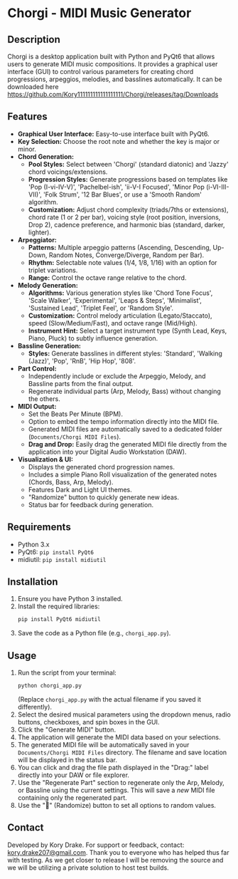 # Chorgi - MIDI Music Generator

## Description

Chorgi is a desktop application built with Python and PyQt6 that allows users to generate MIDI music compositions. It provides a graphical user interface (GUI) to control various parameters for creating chord progressions, arpeggios, melodies, and basslines automatically. It can be downloaded here https://github.com/Kory111111111111111111/Chorgi/releases/tag/Downloads

## Features

* **Graphical User Interface:** Easy-to-use interface built with PyQt6.
* **Key Selection:** Choose the root note and whether the key is major or minor.
* **Chord Generation:**
    * **Pool Styles:** Select between 'Chorgi' (standard diatonic) and 'Jazzy' chord voicings/extensions.
    * **Progression Styles:** Generate progressions based on templates like 'Pop (I-vi-IV-V)', 'Pachelbel-ish', 'ii-V-I Focused', 'Minor Pop (i-VI-III-VII)', 'Folk Strum', '12 Bar Blues', or use a 'Smooth Random' algorithm.
    * **Customization:** Adjust chord complexity (triads/7ths or extensions), chord rate (1 or 2 per bar), voicing style (root position, inversions, Drop 2), cadence preference, and harmonic bias (standard, darker, lighter).
* **Arpeggiator:**
    * **Patterns:** Multiple arpeggio patterns (Ascending, Descending, Up-Down, Random Notes, Converge/Diverge, Random per Bar).
    * **Rhythm:** Selectable note values (1/4, 1/8, 1/16) with an option for triplet variations.
    * **Range:** Control the octave range relative to the chord.
* **Melody Generation:**
    * **Algorithms:** Various generation styles like 'Chord Tone Focus', 'Scale Walker', 'Experimental', 'Leaps & Steps', 'Minimalist', 'Sustained Lead', 'Triplet Feel', or 'Random Style'.
    * **Customization:** Control melody articulation (Legato/Staccato), speed (Slow/Medium/Fast), and octave range (Mid/High).
    * **Instrument Hint:** Select a target instrument type (Synth Lead, Keys, Piano, Pluck) to subtly influence generation.
* **Bassline Generation:**
    * **Styles:** Generate basslines in different styles: 'Standard', 'Walking (Jazz)', 'Pop', 'RnB', 'Hip Hop', '808'.
* **Part Control:**
    * Independently include or exclude the Arpeggio, Melody, and Bassline parts from the final output.
    * Regenerate individual parts (Arp, Melody, Bass) without changing the others.
* **MIDI Output:**
    * Set the Beats Per Minute (BPM).
    * Option to embed the tempo information directly into the MIDI file.
    * Generated MIDI files are automatically saved to a dedicated folder (`Documents/Chorgi MIDI Files`).
    * **Drag and Drop:** Easily drag the generated MIDI file directly from the application into your Digital Audio Workstation (DAW).
* **Visualization & UI:**
    * Displays the generated chord progression names.
    * Includes a simple Piano Roll visualization of the generated notes (Chords, Bass, Arp, Melody).
    * Features Dark and Light UI themes.
    * "Randomize" button to quickly generate new ideas.
    * Status bar for feedback during generation.

## Requirements

* Python 3.x
* PyQt6: `pip install PyQt6`
* midiutil: `pip install midiutil`

## Installation

1.  Ensure you have Python 3 installed.
2.  Install the required libraries:
    ```bash
    pip install PyQt6 midiutil
    ```
3.  Save the code as a Python file (e.g., `chorgi_app.py`).

## Usage

1.  Run the script from your terminal:
    ```bash
    python chorgi_app.py
    ```
    (Replace `chorgi_app.py` with the actual filename if you saved it differently).
2.  Select the desired musical parameters using the dropdown menus, radio buttons, checkboxes, and spin boxes in the GUI.
3.  Click the "Generate MIDI" button.
4.  The application will generate the MIDI data based on your selections.
5.  The generated MIDI file will be automatically saved in your `Documents/Chorgi MIDI Files` directory. The filename and save location will be displayed in the status bar.
6.  You can click and drag the file path displayed in the "Drag:" label directly into your DAW or file explorer.
7.  Use the "Regenerate Part" section to regenerate only the Arp, Melody, or Bassline using the current settings. This will save a *new* MIDI file containing only the regenerated part.
8.  Use the "🎲" (Randomize) button to set all options to random values.

## Contact

Developed by Kory Drake. For support or feedback, contact: kory.drake207@gmail.com. Thank you to everyone who has helped thus far with testing. As we get closer to release I will be removing the source and we will be utilizing a private solution to host test builds.

